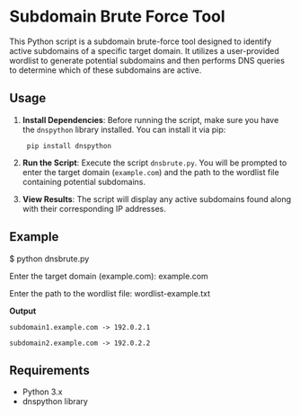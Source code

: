 # Subdomain Brute Force Tool

This Python script is a subdomain brute-force tool designed to identify active subdomains of a specific target domain. It utilizes a user-provided wordlist to generate potential subdomains and then performs DNS queries to determine which of these subdomains are active. 

## Usage

1. **Install Dependencies**: Before running the script, make sure you have the `dnspython` library installed. You can install it via pip:
   
   ```
    pip install dnspython
   ```
   
2. **Run the Script**: Execute the script `dnsbrute.py`. You will be prompted to enter the target domain (`example.com`) and the path to the wordlist file containing potential subdomains.

3. **View Results**: The script will display any active subdomains found along with their corresponding IP addresses.

## Example

$ python dnsbrute.py

Enter the target domain (example.com): example.com

Enter the path to the wordlist file: wordlist-example.txt

**Output**
```
subdomain1.example.com -> 192.0.2.1

subdomain2.example.com -> 192.0.2.2
```

## Requirements

- Python 3.x
- dnspython library
